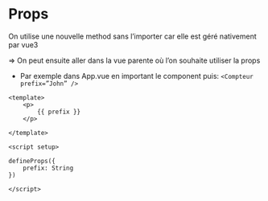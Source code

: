 # Props

On utilise une nouvelle method sans l’importer car elle est géré nativement par vue3

⇒ On peut ensuite aller dans la vue parente où l’on souhaite utiliser la props

- Par exemple dans App.vue en important le component puis:
    ```<Compteur prefix=”John” />```

```
<template>
    <p>
	    {{ prefix }} 
    </p>

</template>

<script setup>

defineProps({
    prefix: String
})

</script>
```
